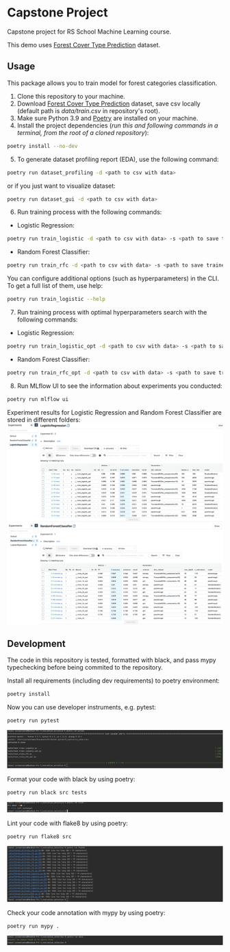 # Capstone Project

Capstone project for RS School Machine Learning course.

This demo uses [Forest Cover Type Prediction](https://www.kaggle.com/competitions/forest-cover-type-prediction/) dataset.

## Usage
This package allows you to train model for forest categories classification.
1. Clone this repository to your machine.
2. Download [Forest Cover Type Prediction](https://www.kaggle.com/competitions/forest-cover-type-prediction/) dataset, save csv locally (default path is *data/train.csv* in repository's root).
3. Make sure Python 3.9 and [Poetry](https://python-poetry.org/docs/) are installed on your machine.
4. Install the project dependencies (*run this and following commands in a terminal, from the root of a cloned repository*):
```sh
poetry install --no-dev
```
5. To generate dataset profiling report (EDA), use the following command:
```sh
poetry run dataset_profiling -d <path to csv with data>
```
or if you just want to visualize dataset:
```sh
poetry run dataset_gui -d <path to csv with data>
```

6. Run training process with the following commands:
- Logistic Regression:
```sh
poetry run train_logistic -d <path to csv with data> -s <path to save trained model>
```
- Random Forest Classifier:
```sh
poetry run train_rfc -d <path to csv with data> -s <path to save trained model>
```
You can configure additional options (such as hyperparameters) in the CLI. To get a full list of them, use help:
```sh
poetry run train_logistic --help
```
7. Run training process with optimal hyperparameters search with the following commands:
- Logistic Regression:
```sh
poetry run train_logistic_opt -d <path to csv with data> -s <path to save trained model>
```
- Random Forest Classifier:
```sh
poetry run train_rfc_opt -d <path to csv with data> -s <path to save trained model>
```
8. Run MLflow UI to see the information about experiments you conducted:
```sh
poetry run mlflow ui
```
Experiment results for Logistic Regression and Random Forest Classifier are stored in different folders:
![logreg_exp](assets/logreg_experiments.png)
![rfc_exp](assets/rfc_experiments.png)

## Development

The code in this repository is tested, formatted with black, and pass mypy typechecking before being commited to the repository.

Install all requirements (including dev requirements) to poetry environment:
```sh
poetry install
```
Now you can use developer instruments, e.g. pytest:
```sh
poetry run pytest
```
![rfc_exp](assets/tests_run.png)

Format your code with black by using poetry:
```sh
poetry run black src tests
```
![rfc_exp](assets/black_formatting.png)

Lint your code with flake8 by using poetry:
```sh
poetry run flake8 src
```
![rfc_exp](assets/code_linting.png)

Check your code annotation with mypy by using poetry:
```sh
poetry run mypy .
```
![rfc_exp](assets/mypy_run.png)